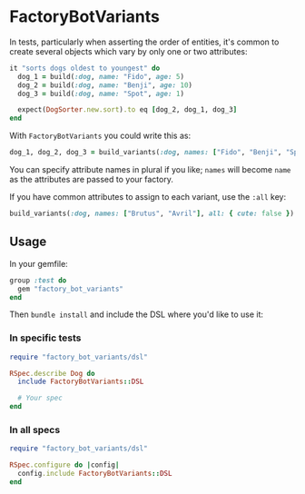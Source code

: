 # FactoryBotVariants

In tests, particularly when asserting the order of entities, it's common to
create several objects which vary by only one or two attributes:

```ruby
it "sorts dogs oldest to youngest" do
  dog_1 = build(:dog, name: "Fido", age: 5)
  dog_2 = build(:dog, name: "Benji", age: 10)
  dog_3 = build(:dog, name: "Spot", age: 1)

  expect(DogSorter.new.sort).to eq [dog_2, dog_1, dog_3]
end
```

With `FactoryBotVariants` you could write this as:

```ruby
dog_1, dog_2, dog_3 = build_variants(:dog, names: ["Fido", "Benji", "Spot"], ages: [5, 10, 1])
```

You can specify attribute names in plural if you like; `names` will become
`name` as the attributes are passed to your factory.

If you have common attributes to assign to each variant, use the `:all` key:

```ruby
build_variants(:dog, names: ["Brutus", "Avril"], all: { cute: false })
```

## Usage

In your gemfile:

```ruby
group :test do
  gem "factory_bot_variants"
end
```

Then `bundle install` and include the DSL where you'd like to use it:

### In specific tests

```ruby
require "factory_bot_variants/dsl"

RSpec.describe Dog do
  include FactoryBotVariants::DSL

  # Your spec
end
```

### In all specs

```ruby
require "factory_bot_variants/dsl"

RSpec.configure do |config|
  config.include FactoryBotVariants::DSL
end
```
